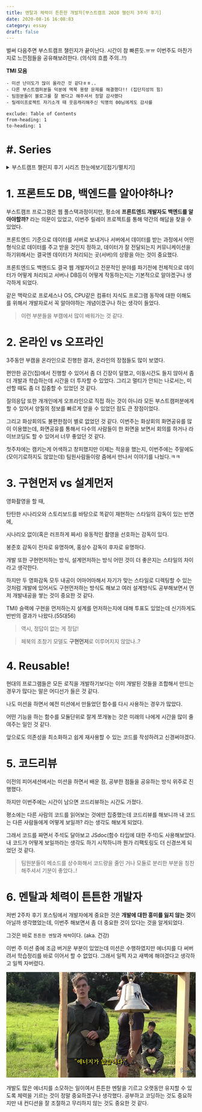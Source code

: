 ```yaml
---
title: 멘탈과 체력이 튼튼한 개발자[부스트캠프 2020 챌린지 3주차 후기]
date: 2020-08-16 16:08:83
category: essay
draft: false
---
```


벌써 다음주면 부스트캠프 챌린지가 끝이난다. 시간이 참 빠른듯.ㅠㅠ 이번주도 마찬가지로 느낀점들을 공유해보려한다. (의식의 흐름 주의..!!)

**TMI 모음**

```
- 미션 난이도가 많이 올라간 것 같다ㅎㅎ..
- 다른 부스트캠퍼분들 덕분에 맥북 용량 문제를 해결했다!! (집단지성의 힘)
- 팀원분들이 블로그를 잘 봤다고 해주셔서 정말 감사했다
- 릴레이프로젝트 자기소개 때 웃음캐리해주신 익명의 00님에게도 감사를
```

```toc
exclude: Table of Contents
from-heading: 1
to-heading: 1
```

# \#. Series

<details>
<summary>부스트캠프 챌린지 후기 시리즈 한눈에보기[접기/펼치기]</summary>
<div markdown="1">

- [1. 꾸준히 성장할 수 있는 개발자 [부스트캠프 2020 챌린지 1주차 후기]](https://taeny.dev/essay/boostcamp-challenge-1/)

- [2. 적극적이지만 말랑말랑한 개발자 [부스트캠프 2020 챌린지 2주차 후기]](https://taeny.dev/essay/boostcapm-challenge-2/)

- [3. 멘탈과 체력이 튼튼한 개발자[부스트캠프 2020 챌린지 3주차 후기]](https://taeny.dev/essay/boostcamp-challenge-3/)

- [4. 🏕 부스트캠프 챌린지를 마치며](https://taeny.dev/essay/boostcamp-challenge-4/)

</div>
</details>

# 1. 프론트도 DB, 백엔드를 알아야하나?

부스트캠프 프로그램은 웹 풀스택과정이지만, 평소에 **프론트엔드 개발자도 백엔드를 알아야할까?** 라는 의문이 있었고, 이번주 릴레이 프로젝트를 통해 약간의 해답을 찾을 수 있었다.

프론트엔드 기준으로 데이터를 서버로 보내거나 서버에서 데이터를 받는 과정에서 어떤 형식으로 데이터를 주고 받을 것인지 정하고, 데이터가 잘 전달되는지 커뮤니케이션을 하기위해서는 결국엔 데이터가 처리되는 곳(서버)의 상황을 아는 것이 중요했다.

프론트엔드도 백엔드도 결국 웹 개발자이고 전문적인 분야를 파기전에 전체적으로 데이터가 어떻게 처리되고 서버나 DB등이 어떻게 작동하는지는 기본적으로 알야겠구나 생각하게 되었다.

같은 맥락으로 프로세스나 OS, CPU같은 컴퓨터 지식도 프로그램 동작에 대한 이해도를 위해서 개발자로서 꼭 알아야하는 개념이겠구나 하는 생각이 들었다.

> 이런 부분들을 부캠에서 많이 배워가는 것 같다.

# 2. 온라인 vs 오프라인

3주동안 부캠을 온라인으로 진행한 결과, 온라인의 장점들도 많이 보였다.

편안한 공간(집)에서 진행할 수 있어서 좀 더 긴장이 덜했고, 이동시간도 들지 않아서 좀 더 개발과 학습하는데 시간을 더 투자할 수 있었다. 그리고 멀티가 안되는 나로서는, 미션할 때도 좀 더 집중할 수 있었던 것 같다.

질의응답 또한 개개인에게 오프라인으로 직접 하는 것이 아니라 모든 부스트캠퍼분에게 할 수 있어서 양질의 정보를 빠르게 얻을 수 있었던 점도 큰 장점이었다.

그리고 화상회의도 불편한점이 별로 없었던 것 같다. 이번주는 화상회의 화면공유를 많이 이용했는데, 화면공유를 통해서 다수의 사람들이 한 화면을 보면서 회의를 하거나 라이브코딩도 할 수 있어서 너무 좋았던 것 같다.

첫주차에는 캠키는게 어색하고 창피했지만 이제는 적응을 했는지, 이번주에는 주말에도 (모이기로하지도 않았는데) 팀원사람들이랑 줌에서 만나서 이야기를 나눴다.ㅋㅋ

# 3. 구현먼저 vs 설계먼저

영화촬영을 할 때,

탄탄한 시나리오와 스토리보드를 바탕으로 똑같이 재현하는 스타일의 감독이 있는 반면에,

시나리오 없이(혹은 러프하게 짜서) 유동적인 촬영을 선호하는 감독이 있다.

봉준호 감독이 전자로 유명하며, 홍상수 감독이 후자로 유명하다.

개발 또한 구현먼저하는 방식, 설계먼저하는 방식 어떤 것이 더 좋은지는 스타일의 차이라고 생각한다.

하지만 두 영화감독 모두 내공이 어마어마해서 자기가 맞는 스타일로 디렉팅할 수 있는 것처럼 개발에 있어서도 구현먼저하는 방식도 해보고 여러 설계방식도 공부해보면서 먼저 개발내공을 쌓는 것이 중요한 것 같다.

TMI) 슬랙에 구현을 먼저하는지 설계를 먼저하는지에 대해 투표도 있었는데 신기하게도 반반의 결과가 나왔다.(55대56)

> 역시, 정답이 없는 게 정답!

> 페북의 초창기 모델도 **구현먼저**로 이루어지지 않았나..?

# 4. Reusable!

현대의 프로그램들은 모든 로직을 개발하기보다는 이미 개발된 것들을 조합해서 만드는 경우가 많다는 말은 어디선가 들은 것 같다.

나도 미션을 하면서 예전 미션에서 만들었던 함수를 다시 사용하는 경우가 많았다.

어떤 기능을 하는 함수를 모듈단위로 잘게 쪼개놓는 것은 미래의 나에게 시간을 많이 줄여주는 일인 것 같다.

앞으로도 의존성을 최소화하고 쉽게 재사용할 수 있는 코드를 작성하려고 신경써야겠다.

# 5. 코드리뷰

이전의 피어세션에서는 미션을 하면서 배운 점, 공부한 점들을 공유하는 방식 위주로 진행했다.

하지만 이번주에는 시간이 남으면 코드리뷰하는 시간도 가졌다.

평소에는 다른 사람의 코드를 읽어보는 것에만 집중했는데 코드리뷰를 해보니까 내 코드는 다른 사람들에게 어떻게 보일까? 라는 생각도 해보게 되었다.

그래서 코드를 짜면서 주석도 달아보고 JSdoc(함수 타입에 대한 주석)도 사용해보았다. 내 코드가 어떻게 보일까라는 생각도 하기 시작하니까 뭔가 리팩토링도 더 신경쓰게 되었던 것 같다.

> 팀원분들이 메소드를 상수화해서 코드량을 줄인 거나 모듈로 분리한 부분을 칭찬해주셔서 기분이 좋았다..!

# 6. 멘탈과 체력이 튼튼한 개발자

저번 2주차 후기 포스팅에서 개발자에게 중요한 것은 **개발에 대한 흥미를 잃지 않는 것**이 아닐까 생각했었는데, 이번주 해보면서 좀 더 중요한 것이 있다는 것을 알게되었다.

그것은 바로 `튼튼한 멘탈`과 `체력`이다. (aka. 건강)

이번 주 미션 중에 조금 버거운 부분이 있었는데 미션은 수행하였지만 에너지를 다 써버려서 학습정리를 바로 이어서 할 수 없었다. 그래서 일찍 자고 새벽에 해야겠다고 생각하고 일찍 자버렸다.

![](./images/energy.png)

개발도 많은 에너지를 소모하는 일이여서 튼튼한 멘탈을 기르고 오랫동안 유지할 수 있도록 체력을 기르는 것이 정말 중요하겠구나 생각했다. 공부하고 코딩하는 것도 중요하지만 내 컨디션을 잘 조절하고 무리하지 않는 것도 중요한 것 같다.
